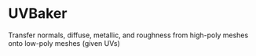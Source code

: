 # UVBaker
Transfer normals, diffuse, metallic, and roughness from high-poly meshes onto low-poly meshes (given UVs)
